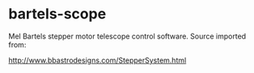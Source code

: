 bartels-scope
=============

Mel Bartels stepper motor telescope control software.
Source imported from:

http://www.bbastrodesigns.com/StepperSystem.html


